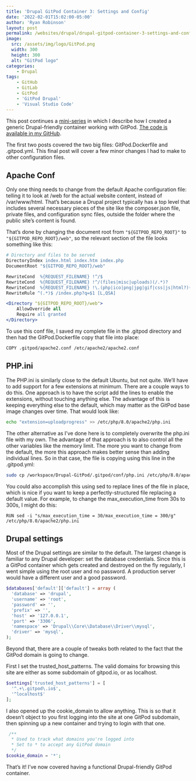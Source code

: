 ```yaml
---
title: 'Drupal GitPod Container 3: Settings and Config'
date: '2022-02-01T15:02:00-05:00'
author: 'Ryan Robinson'
layout: post
permalink: /websites/drupal/drupal-gitpod-container-3-settings-and-config/
image: 
  src: /assets/img/logo/GitPod.png
  width: 300
  height: 300
  alt: "GitPod logo"
categories:
    - Drupal
tags:
    - GitHub
    - GitLab
    - GitPod
    - 'GitPod Drupal'
    - 'Visual Studio Code'
---
```


This post continues a [mini-series](/tags/gitpod-drupal/) in which I describe how I created a generic Drupal-friendly container working with GitPod. [The code is available in my GitHub](https://github.com/ryan-l-robinson/Drupal-GitPod).

The first two posts covered the two big files: GitPod.Dockerfile and .gitpod.yml. This final post will cover a few minor changes I had to make to other configuration files.

## Apache Conf

Only one thing needs to change from the default Apache configuration file: telling it to look at /web for the actual website content, instead of /var/www/html. That’s because a Drupal project typically has a top level that includes several necessary pieces of the site like the composer.json file, private files, and configuration sync files, outside the folder where the public site’s content is found.

That’s done by changing the document root from `"${GITPOD_REPO_ROOT}"` to `"${GITPOD_REPO_ROOT}/web"`, so the relevant section of the file looks something like this:

```apache
# Directory and files to be served
DirectoryIndex index.html index.htm index.php
DocumentRoot "${GITPOD_REPO_ROOT}/web"

RewriteCond  %{REQUEST_FILENAME} !^/$
RewriteCond  %{REQUEST_FILENAME} !^/(files|misc|uploads)(/.*)?
RewriteCond  %{REQUEST_FILENAME} !\.(php|ico|png|jpg|gif|css|js|html?)(\W.*)?
RewriteRule ^(.*)$ /index.php?q=$1 [L,QSA]

<Directory "${GITPOD_REPO_ROOT}/web">
    AllowOverride all
    Require all granted
</Directory>
```

To use this conf file, I saved my complete file in the .gitpod directory and then had the GitPod.Dockerfile copy that file into place:

```docker
COPY .gitpod/apache2.conf /etc/apache2/apache2.conf
```

## PHP.ini

The PHP.ini is similarly close to the default Ubuntu, but not quite. We’ll have to add support for a few extensions at minimum. There are a couple ways to do this. One approach is to have the script add the lines to enable the extensions, without touching anything else. The advantage of this is keeping everything else to the default, which may matter as the GitPod base image changes over time. That would look like:

```bash
echo "extension=uploadprogress" >> /etc/php/8.0/apache2/php.ini
```

The other alternative as I’ve done here is to completely overwrite the php.ini file with my own. The advantage of that approach is to also control all the other variables like the memory limit. The more you want to change from the default, the more this approach makes better sense than adding individual lines. So in that case, the file is copying using this line in the .gitpod.yml:

```bash
sudo cp /workspace/Drupal-GitPod/.gitpod/conf/php.ini /etc/php/8.0/apache2/php.ini
```

You could also accomplish this using sed to replace lines of the file in place, which is nice if you want to keep a perfectly-structured file replacing a default value. For example, to change the max\_execution\_time from 30s to 300s, I might do this:

```docker
RUN sed -i "s/max_execution_time = 30/max_execution_time = 300/g" /etc/php/8.0/apache2/php.ini
```

## Drupal settings

Most of the Drupal settings are similar to the default. The largest change is familiar to any Drupal developer: set the database credentials. Since this is a GitPod container which gets created and destroyed on the fly regularly, I went simple using the root user and no password. A production server would have a different user and a good password.

```php
$databases['default']['default'] = array (
  'database' => 'drupal',
  'username' => 'root',
  'password' => '',
  'prefix' => '',
  'host' => '127.0.0.1',
  'port' => '3306',
  'namespace' => 'Drupal\\Core\\Database\\Driver\\mysql',
  'driver' => 'mysql',
);
```

Beyond that, there are a couple of tweaks both related to the fact that the GitPod domain is going to change.

First I set the trusted\_host\_patterns. The valid domains for browsing this site are either as some subdomain of gitpod.io, or as localhost.

```php
$settings['trusted_host_patterns'] = [
  '^.+\.gitpod\.io$',
  '^localhost$'
];
```

I also opened up the cookie\_domain to allow anything. This is so that it doesn’t object to you first logging into the site at one GitPod subdomain, then spinning up a new container and trying to login with that one.

```php
 /**
  * Used to track what domains you're logged into
  * Set to * to accept any GitPod domain
  */
$cookie_domain = '*';
```

That’s it! I’ve now covered having a functional Drupal-friendly GitPod container.
